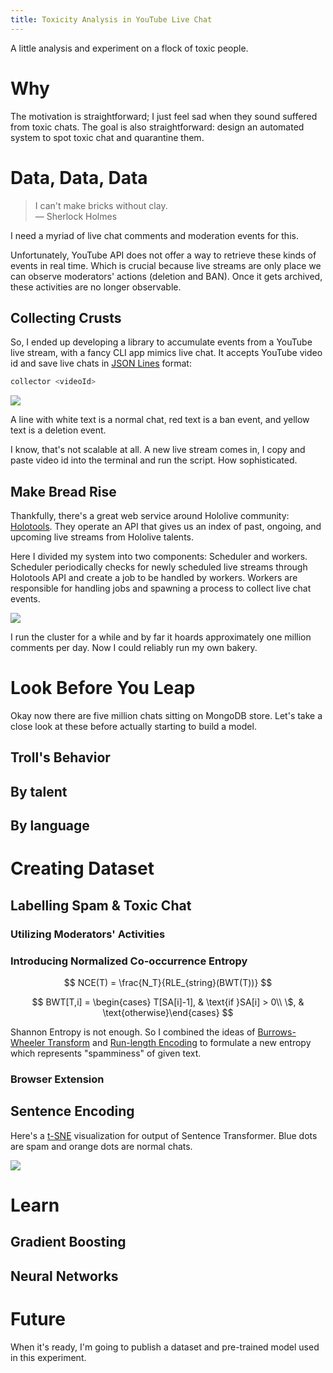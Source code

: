 ```yaml
---
title: Toxicity Analysis in YouTube Live Chat
---
```


A little analysis and experiment on a flock of toxic people.

# Why

The motivation is straightforward; I just feel sad when they sound suffered from toxic chats. The goal is also straightforward: design an automated system to spot toxic chat and quarantine them.

# Data, Data, Data

> I can't make bricks without clay.  
> — Sherlock Holmes

I need a myriad of live chat comments and moderation events for this.

Unfortunately, YouTube API does not offer a way to retrieve these kinds of events in real time. Which is crucial because live streams are only place we can observe moderators' actions (deletion and BAN). Once it gets archived, these activities are no longer observable.

## Collecting Crusts

So, I ended up developing a library to accumulate events from a YouTube live stream, with a fancy CLI app mimics live chat. It accepts YouTube video id and save live chats in [JSON Lines](https://jsonlines.org/) format:

```bash
collector <videoId>
```

![](realtime-chat.gif)

A line with white text is a normal chat, red text is a ban event, and yellow text is a deletion event.

I know, that's not scalable at all. A new live stream comes in, I copy and paste video id into the terminal and run the script. How sophisticated.

## Make Bread Rise

Thankfully, there's a great web service around Hololive community: [Holotools](https://hololive.jetri.co). They operate an API that gives us an index of past, ongoing, and upcoming live streams from Hololive talents.

Here I divided my system into two components: Scheduler and workers. Scheduler periodically checks for newly scheduled live streams through Holotools API and create a job to be handled by workers. Workers are responsible for handling jobs and spawning a process to collect live chat events.

![](scalability.png)

I run the cluster for a while and by far it hoards approximately one million comments per day. Now I could reliably run my own bakery.

# Look Before You Leap

Okay now there are five million chats sitting on MongoDB store. Let's take a close look at these before actually starting to build a model.

## Troll's Behavior

## By talent

## By language

# Creating Dataset

## Labelling Spam & Toxic Chat

### Utilizing Moderators' Activities

### Introducing Normalized Co-occurrence Entropy

$$
NCE(T) = \frac{N_T}{RLE_{string}(BWT(T))}
$$

$$
BWT[T,i] = \begin{cases} T[SA[i]-1], & \text{if }SA[i] > 0\\ \$, & \text{otherwise}\end{cases}
$$

Shannon Entropy is not enough. So I combined the ideas of [Burrows-Wheeler Transform](https://en.wikipedia.org/wiki/Burrows%E2%80%93Wheeler_transform) and [Run-length Encoding](https://en.wikipedia.org/wiki/Run-length_encoding) to formulate a new entropy which represents "spamminess" of given text.

### Browser Extension

## Sentence Encoding

Here's a [t-SNE](https://en.wikipedia.org/wiki/T-distributed_stochastic_neighbor_embedding) visualization for output of Sentence Transformer. Blue dots are spam and orange dots are normal chats.

![](tsne-sentence-encoding.png)

# Learn

## Gradient Boosting

## Neural Networks

# Future

When it's ready, I'm going to publish a dataset and pre-trained model used in this experiment.
